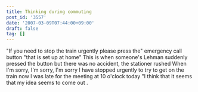 ```yaml
---
title: Thinking during commuting
post_id: '3557'
date: '2007-03-09T07:44:00+09:00'
draft: false
tag: []
---
```


"If you need to stop the train urgently please press the" emergency call button "that is set up at home" This is when someone's Lehman suddenly pressed the button but there was no accident, the stationer rushed When I'm sorry, I'm sorry, I'm sorry I have stopped urgently to try to get on the train now I was late for the meeting at 10 o'clock today "I think that it seems that my idea seems to come out .